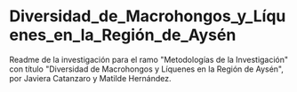 # Diversidad_de_Macrohongos_y_Líquenes_en_la_Región_de_Aysén
Readme de la investigación para el ramo "Metodologías de la Investigación" con título "Diversidad de Macrohongos y Líquenes en la Región de Aysén", por Javiera Catanzaro y Matilde Hernández.
